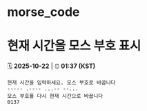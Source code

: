 # morse_code
# 현재 시간을 모스 부호 표시
<!-- MORSE_TIME_START -->
🗓️ **2025-10-22** | ⏰ **01:37 (KST)**

```
현재 시간을 입력하세요. 모스 부호로 바꿉니다
----- .---- ...-- --...
모스 부호를 다시 현재 시간으로 바꿉니다
0137
```
<!-- MORSE_TIME_END -->
